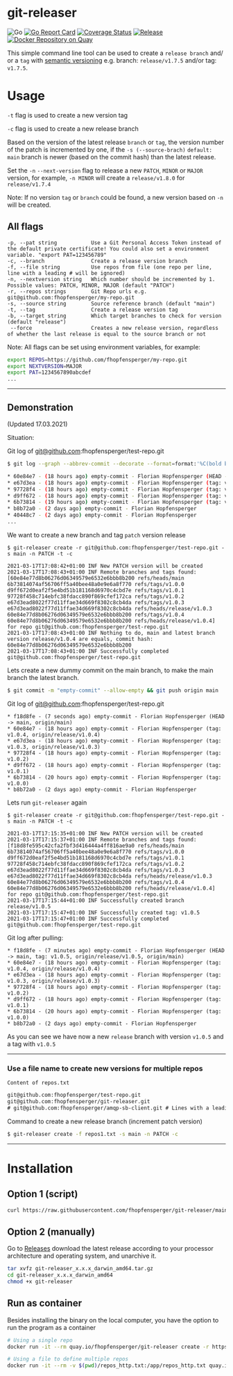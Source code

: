 # git-releaser
![Go](https://github.com/fhopfensperger/git-releaser/workflows/Go/badge.svg)
[![Go Report Card](https://goreportcard.com/badge/github.com/fhopfensperger/git-releaser)](https://goreportcard.com/report/github.com/fhopfensperger/git-releaser)
[![Coverage Status](https://coveralls.io/repos/github/fhopfensperger/git-releaser/badge.svg?branch=main)](https://coveralls.io/github/fhopfensperger/git-releaser?branch=main)
[![Release](https://img.shields.io/github/release/fhopfensperger/git-releaser.svg?style=flat-square)](https://github.com//fhopfensperger/git-releaser/releases/latest)
[![Docker Repository on Quay](https://img.shields.io/badge/Quay-repository-sucess "Docker Repository on Quay")](https://quay.io/repository/fhopfensperger/git-releaser)


This simple command line tool can be used to create a `release branch` and/ or a `tag` with [semantic versioning](https://semver.org) e.g. branch: `release/v1.7.5` and/or tag: `v1.7.5`.
# Usage

`-t` flag is used to create a new version tag

`-c` flag is used to create a new release branch

Based on the version of the latest release `branch` or `tag`, the version number of the patch is incremented by one, if the `-s (--source-brach)` `default: main` branch is newer (based on the commit hash) than the latest release.

Set the `-n` `--next-version` flag to release a new `PATCH`, `MINOR` or `MAJOR` version, for example, `-n MINOR` will create a `release/v1.8.0` for `release/v1.7.4`

Note: If no version `tag` or `branch` could be found, a new version based on `-n` will be created.

## All flags

```
-p, --pat string           Use a Git Personal Access Token instead of the default private certificate! You could also set a environment variable. "export PAT=123456789"
-c, --branch               Create a release version branch
-f, --file string          Use repos from file (one repo per line, line with a leading # will be ignored)
-n, --nextversion string   Which number should be incremented by 1. Possible values: PATCH, MINOR, MAJOR (default "PATCH")
-r, --repos strings        Git Repo urls e.g. git@github.com:fhopfensperger/my-repo.git
-s, --source string        Source reference branch (default "main")
-t, --tag                  Create a release version tag
-b, --target string        Which target branches to check for version (default "release")
 --force                   Creates a new release version, regardless of whether the last release is equal to the source branch or not
```
Note: All flags can be set using environment variables, for example:
```bash
export REPOS=https://github.com/fhopfensperger/my-repo.git
export NEXTVERSION=MAJOR
export PAT=1234567890abcdef
...
```


---
## Demonstration
(Updated 17.03.2021)

Situation: 

Git log of git@github.com:fhopfensperger/test-repo.git
```bash
$ git log --graph --abbrev-commit --decorate --format=format:'%C(bold blue)%h%C(reset) - %C(bold green)(%ar)%C(reset) %C(white)%s%C(reset) %C(dim white)- %an%C(reset)%C(bold yellow)%d%C(reset)' --all

* 60e84e7 - (18 hours ago) empty-commit - Florian Hopfensperger (HEAD -> main, tag: v1.0.4, origin/release/v1.0.4, origin/main)
* e67d3ea - (18 hours ago) empty-commit - Florian Hopfensperger (tag: v1.0.3, origin/release/v1.0.3)
* 97728f4 - (18 hours ago) empty-commit - Florian Hopfensperger (tag: v1.0.2)
* d9ff672 - (18 hours ago) empty-commit - Florian Hopfensperger (tag: v1.0.1)
* 6b73814 - (19 hours ago) empty-commit - Florian Hopfensperger (tag: v1.0.0)
* b8b72a0 - (2 days ago) empty-commit - Florian Hopfensperger
* 40448c7 - (2 days ago) empty-commit - Florian Hopfensperger
...
```

We want to create a new branch and tag `patch` version release

```log
$ git-releaser create -r git@github.com:fhopfensperger/test-repo.git -s main -n PATCH -t -c

2021-03-17T17:08:42+01:00 INF New PATCH version will be created
2021-03-17T17:08:43+01:00 INF Remote branches and tags found: [60e84e77d8b06276d06349579e6532e6bbb8b200 refs/heads/main 6b73814074af56706ff5a40bee48a0e9e6a8f770 refs/tags/v1.0.0 d9ff672d0eaf2f5e4bd51b181168d6970c4cbd7e refs/tags/v1.0.1 97728f458c714ebfc38fdacc890f869cfef172ca refs/tags/v1.0.2 e67d3ead8022f77d11ffae34d669f8302c8cb4da refs/tags/v1.0.3 e67d3ead8022f77d11ffae34d669f8302c8cb4da refs/heads/release/v1.0.3 60e84e77d8b06276d06349579e6532e6bbb8b200 refs/tags/v1.0.4 60e84e77d8b06276d06349579e6532e6bbb8b200 refs/heads/release/v1.0.4] for repo git@github.com:fhopfensperger/test-repo.git
2021-03-17T17:08:43+01:00 INF Nothing to do, main and latest branch version release/v1.0.4 are equals, commit hash: 60e84e77d8b06276d06349579e6532e6bbb8b200
2021-03-17T17:08:43+01:00 INF Successfully completed git@github.com:fhopfensperger/test-repo.git
```


Lets create a new dummy commit on the main branch, to make the main branch the latest branch.
```bash
$ git commit -m "empty-commit" --allow-empty && git push origin main
```

Git log of git@github.com:fhopfensperger/test-repo.git
```
* f18d8fe - (7 seconds ago) empty-commit - Florian Hopfensperger (HEAD -> main, origin/main)
* 60e84e7 - (18 hours ago) empty-commit - Florian Hopfensperger (tag: v1.0.4, origin/release/v1.0.4)
* e67d3ea - (18 hours ago) empty-commit - Florian Hopfensperger (tag: v1.0.3, origin/release/v1.0.3)
* 97728f4 - (18 hours ago) empty-commit - Florian Hopfensperger (tag: v1.0.2)
* d9ff672 - (18 hours ago) empty-commit - Florian Hopfensperger (tag: v1.0.1)
* 6b73814 - (20 hours ago) empty-commit - Florian Hopfensperger (tag: v1.0.0)
* b8b72a0 - (2 days ago) empty-commit - Florian Hopfensperger
```

Lets run `git-releaser` again
```log
$ git-releaser create -r git@github.com:fhopfensperger/test-repo.git -s main -n PATCH -t -c

2021-03-17T17:15:35+01:00 INF New PATCH version will be created
2021-03-17T17:15:37+01:00 INF Remote branches and tags found: [f18d8fe595c42cfa2fbf3d416444a4ff816ae9a0 refs/heads/main 6b73814074af56706ff5a40bee48a0e9e6a8f770 refs/tags/v1.0.0 d9ff672d0eaf2f5e4bd51b181168d6970c4cbd7e refs/tags/v1.0.1 97728f458c714ebfc38fdacc890f869cfef172ca refs/tags/v1.0.2 e67d3ead8022f77d11ffae34d669f8302c8cb4da refs/tags/v1.0.3 e67d3ead8022f77d11ffae34d669f8302c8cb4da refs/heads/release/v1.0.3 60e84e77d8b06276d06349579e6532e6bbb8b200 refs/tags/v1.0.4 60e84e77d8b06276d06349579e6532e6bbb8b200 refs/heads/release/v1.0.4] for repo git@github.com:fhopfensperger/test-repo.git
2021-03-17T17:15:44+01:00 INF Successfully created branch release/v1.0.5
2021-03-17T17:15:47+01:00 INF Successfully created tag: v1.0.5
2021-03-17T17:15:47+01:00 INF Successfully completed git@github.com:fhopfensperger/test-repo.git
```

Git log after pulling: 
```
* f18d8fe - (7 minutes ago) empty-commit - Florian Hopfensperger (HEAD -> main, tag: v1.0.5, origin/release/v1.0.5, origin/main)
* 60e84e7 - (18 hours ago) empty-commit - Florian Hopfensperger (tag: v1.0.4, origin/release/v1.0.4)
* e67d3ea - (18 hours ago) empty-commit - Florian Hopfensperger (tag: v1.0.3, origin/release/v1.0.3)
* 97728f4 - (18 hours ago) empty-commit - Florian Hopfensperger (tag: v1.0.2)
* d9ff672 - (18 hours ago) empty-commit - Florian Hopfensperger (tag: v1.0.1)
* 6b73814 - (20 hours ago) empty-commit - Florian Hopfensperger (tag: v1.0.0)
* b8b72a0 - (2 days ago) empty-commit - Florian Hopfensperger
```

As you can see we have now a new `release` branch with version `v1.0.5` and a tag with `v1.0.5`



---

### Use a file name to create new versions for multiple repos

`Content of repos.txt`
```txt
git@github.com:fhopfensperger/test-repo.git
git@github.com:fhopfensperger/git-releaser.git
# git@github.com:fhopfensperger/amqp-sb-client.git # Lines with a leading `#` wont be used
```
Command to create a new release branch (increment patch version)
```bash
$ git-releaser create -f repos1.txt -s main -n PATCH -c
```
---

# Installation

## Option 1 (script)

```bash
curl https://raw.githubusercontent.com/fhopfensperger/git-releaser/main/get.sh | bash
```

## Option 2 (manually)

Go to [Releases](https://github.com/fhopfensperger/git-releaser/releases) download the latest release according to your processor architecture and operating system, and unarchive it.

```bash
tar xvfz git-releaser_x.x.x_darwin_amd64.tar.gz
cd git-releaser_x.x.x_darwin_amd64
chmod +x git-releaser
```

## Run as container

Besides installing the binary on the local computer, you have the option to run the program as a container
```bash
# Using a single repo
docker run -it --rm quay.io/fhopfensperger/git-releaser create -r https://github.com/fhopfensperger/my-repo.git -s main -n PATCH -t -c -p 123

# Using a file to define multiple repos
docker run -it --rm -v $(pwd)/repos_http.txt:/app/repos_http.txt quay.io/fhopfensperger/git-releaser create -f repos_http.txt -s main -n PATCH -t -c -p 123
```
